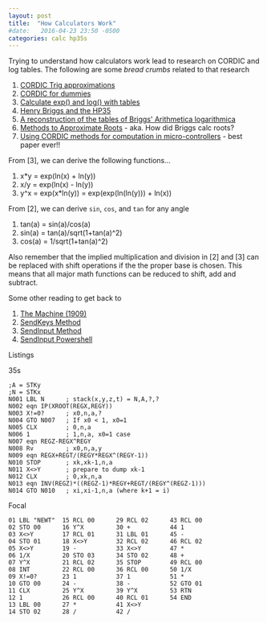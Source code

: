 ```yaml
---
layout: post
title:  "How Calculators Work"
#date:   2016-04-23 23:50 -0500
categories: calc hp35s
---
```

Trying to understand how calculators work lead to research on CORDIC and log tables.  The following are some *bread crumbs* related to that research

1. [CORDIC Trig approximations](https://en.wikipedia.org/wiki/CORDIC)
2. [CORDIC for dummies](http://home.citycable.ch/pierrefleur/Jacques-Laporte/cordic_for_dummies.htm)
2. [Calculate exp() and log() with tables](http://www.quinapalus.com/efunc.html)
3. [Henry Briggs and the HP35](http://home.citycable.ch/pierrefleur/Jacques-Laporte/Briggs%20and%20the%20HP35.htm)
4. [A reconstruction of the tables of Briggs' Arithmetica logarithmica](https://hal.inria.fr/inria-00543939/document)
5. [Methods to Approximate Roots](https://en.wikipedia.org/wiki/Methods_of_computing_square_roots) - aka. How did Briggs calc roots?
6. [Using CORDIC methods for computation in micro-controllers](http://www.siue.edu/~gengel/pdf/cordic.pdf) - best paper ever!!

From [3], we can derive the following functions...

1. x*y = exp(ln(x) + ln(y))
2. x/y = exp(ln(x) - ln(y))
3. y^x = exp(x*ln(y)) = exp(exp(ln(ln(y))) + ln(x))

From [2], we can derive `sin`, `cos`, and `tan` for any angle

1. tan(a) = sin(a)/cos(a)
2. sin(a) = tan(a)/sqrt(1+tan(a)^2)
3. cos(a) = 1/sqrt(1+tan(a)^2)

Also remember that the implied multiplication and division in [2] and [3] can be replaced with shift operations if the the proper base is chosen.  This means that all major math functions can be reduced to shift, add and subtract.

Some other reading to get back to
1. [The Machine (1909)](http://archive.ncsa.illinois.edu/prajlich/forster.html)
2. [SendKeys Method](https://msdn.microsoft.com/en-us/library/8c6yea83%28v=vs.84%29.aspx)
3. [SendInput Method](https://msdn.microsoft.com/en-us/library/windows/desktop/ms646310%28v=vs.85%29.aspx)
4. [SendInput Powershell](https://www.reddit.com/r/PowerShell/comments/3qk9mc/keyboard_keypress_script/)

Listings

35s

```
;A = STKy
;N = STKx
N001 LBL N      ; stack(x,y,z,t) = N,A,?,?
N002 eqn IP(XROOT(REGX,REGY))
N003 X!=0?      ; x0,n,a,?
N004 GTO N007   ; If x0 < 1, x0=1
N005 CLX        ; 0,n,a
N006 1          ; 1,n,a, x0=1 case
N007 eqn REGZ-REGX^REGY
N008 Rv         ; x0,n,a,y
N009 eqn REGX+REGT/(REGY*REGX^(REGY-1))
N010 STOP       ; xk,xk-1,n,a
N011 X<>Y       ; prepare to dump xk-1
N012 CLX        ; 0,xk,n,a
N013 eqn INV(REGZ)*((REGZ-1)*REGY+REGT/(REGY^(REGZ-1)))
N014 GTO N010   ; xi,xi-1,n,a (where k+1 = i)
```

Focal

```
01 LBL "NEWT"  15 RCL 00      29 RCL 02      43 RCL 00
02 STO 00      16 Y^X         30 +           44 1
03 X<>Y        17 RCL 01      31 LBL 01      45 -
04 STO 01      18 X<>Y        32 RCL 02      46 RCL 02
05 X<>Y        19 -           33 X<>Y        47 *
06 1/X         20 STO 03      34 STO 02      48 +
07 Y^X         21 RCL 02      35 STOP        49 RCL 00
08 INT         22 RCL 00      36 RCL 00      50 1/X
09 X!=0?       23 1           37 1           51 *
10 GTO 00      24 -           38 -           52 GTO 01
11 CLX         25 Y^X         39 Y^X         53 RTN
12 1           26 RCL 00      40 RCL 01      54 END
13 LBL 00      27 *           41 X<>Y
14 STO 02      28 /           42 /
```
